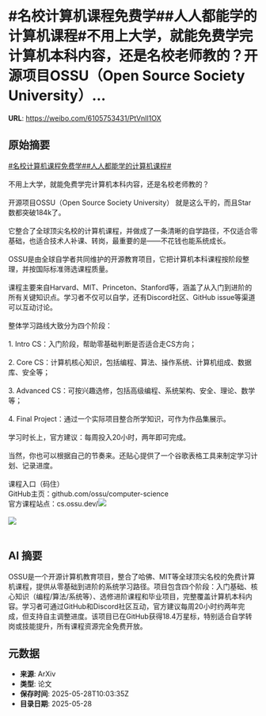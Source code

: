 # #名校计算机课程免费学##人人都能学的计算机课程#不用上大学，就能免费学完计算机本科内容，还是名校老师教的？开源项目OSSU（Open Source Society University）...

**URL**: https://weibo.com/6105753431/PtVnIl1OX

## 原始摘要

<a href="https://m.weibo.cn/search?containerid=231522type%3D1%26t%3D10%26q%3D%23%E5%90%8D%E6%A0%A1%E8%AE%A1%E7%AE%97%E6%9C%BA%E8%AF%BE%E7%A8%8B%E5%85%8D%E8%B4%B9%E5%AD%A6%23&amp;extparam=%23%E5%90%8D%E6%A0%A1%E8%AE%A1%E7%AE%97%E6%9C%BA%E8%AF%BE%E7%A8%8B%E5%85%8D%E8%B4%B9%E5%AD%A6%23" data-hide=""><span class="surl-text">#名校计算机课程免费学#</span></a><a href="https://m.weibo.cn/search?containerid=231522type%3D1%26t%3D10%26q%3D%23%E4%BA%BA%E4%BA%BA%E9%83%BD%E8%83%BD%E5%AD%A6%E7%9A%84%E8%AE%A1%E7%AE%97%E6%9C%BA%E8%AF%BE%E7%A8%8B%23&amp;extparam=%23%E4%BA%BA%E4%BA%BA%E9%83%BD%E8%83%BD%E5%AD%A6%E7%9A%84%E8%AE%A1%E7%AE%97%E6%9C%BA%E8%AF%BE%E7%A8%8B%23" data-hide=""><span class="surl-text">#人人都能学的计算机课程#</span></a><br><br>不用上大学，就能免费学完计算机本科内容，还是名校老师教的？<br><br>开源项目OSSU（Open Source Society University） 就是这么干的，而且Star数都突破184k了。<br><br>它整合了全球顶尖名校的计算机课程，并做成了一条清晰的自学路径，不仅适合零基础，也适合技术人补课、转岗，最重要的是——不花钱也能系统成长。<br><br>OSSU是由全球自学者共同维护的开源教育项目，它把计算机本科课程按阶段整理，并按国际标准筛选课程质量。<br><br>课程主要来自Harvard、MIT、Princeton、Stanford等，涵盖了从入门到进阶的所有关键知识点。学习者不仅可以自学，还有Discord社区、GitHub issue等渠道可以互动讨论。<br><br>整体学习路线大致分为四个阶段：<br><br>1. Intro CS：入门阶段，帮助零基础判断是否适合走CS方向；<br><br>2. Core CS：计算机核心知识，包括编程、算法、操作系统、计算机组成、数据库、安全等；<br><br>3. Advanced CS：可按兴趣选修，包括高级编程、系统架构、安全、理论、数学等；<br><br>4. Final Project：通过一个实际项目整合所学知识，可作为作品集展示。<br><br>学习时长上，官方建议：每周投入20小时，两年即可完成。<br><br>当然，你也可以根据自己的节奏来。还贴心提供了一个谷歌表格工具来制定学习计划、记录进度。<br><br>课程入口（码住）<br>GitHub主页：github.com/ossu/computer-science<br>官方课程站点：cs.ossu.dev/<img style="" src="https://tvax1.sinaimg.cn/large/006Fd7o3gy1i1vb3r5r2uj30zk0y64c7.jpg" referrerpolicy="no-referrer"><br><br><img style="" src="https://tvax4.sinaimg.cn/large/006Fd7o3gy1i1vb44itxyj31x816mb1l.jpg" referrerpolicy="no-referrer"><br><br>

## AI 摘要

OSSU是一个开源计算机教育项目，整合了哈佛、MIT等全球顶尖名校的免费计算机课程，提供从零基础到进阶的系统学习路径。项目包含四个阶段：入门基础、核心知识（编程/算法/系统等）、选修进阶课程和毕业项目，完整覆盖计算机本科内容。学习者可通过GitHub和Discord社区互动，官方建议每周20小时约两年完成，但支持自主调整进度。该项目已在GitHub获得18.4万星标，特别适合自学转岗或技能提升，所有课程资源完全免费开放。

## 元数据

- **来源**: ArXiv
- **类型**: 论文
- **保存时间**: 2025-05-28T10:03:35Z
- **目录日期**: 2025-05-28

